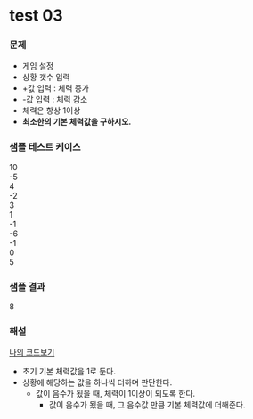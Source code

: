 # test 03

### 문제
- 게임 설정
- 상황 갯수 입력
- +값 입력 : 체력 증가
- -값 입력 : 체력 감소
- 체력은 항상 1이상
- **최소한의 기본 체력값을 구하시오.**

### 샘플 테스트 케이스
10   
-5   
4   
-2   
3   
1   
-1   
-6   
-1   
0   
5   
 
### 샘플 결과
8
 
### 해설
[나의 코드보기](https://github.com/cyr9210/algorithm-study/blob/master/HackerRank-test/src/test3.java)
- 초기 기본 체력값을 1로 둔다.
- 상황에 해당하는 값을 하나씩 더하며 판단한다.
    - 값이 음수가 됬을 때, 체력이 1이상이 되도록 한다.
        - 값이 음수가 됬을 때, 그 음수값 만큼 기본 체력값에 더해준다.
        
